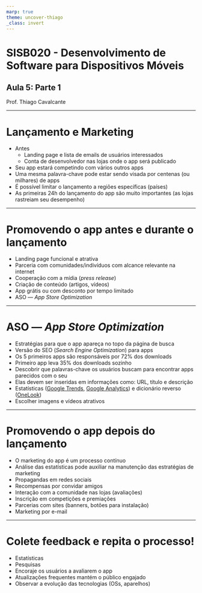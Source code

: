 ```yaml
---
marp: true
theme: uncover-thiago
_class: invert
---
```


<title>Aula 5: Parte 1 — Slides</title>

# **SISB020 - Desenvolvimento de Software para Dispositivos Móveis**

## Aula 5: Parte 1

Prof. Thiago Cavalcante

---

<!-- paginate: true -->
<!-- _class: small-ul -->

# Lançamento e Marketing

* Antes
  - Landing page e lista de emails de usuários interessados
  - Conta de desenvolvedor nas lojas onde o app será publicado
* Seu app estará competindo com vários outros apps
* Uma mesma palavra-chave pode estar sendo visada por centenas (ou milhares) de apps
* É possível limitar o lançamento a regiões específicas (países)
* As primeiras 24h do lançamento do app são muito importantes (as lojas rastreiam seu desempenho)

---

# <!-- fit --> Promovendo o app antes e durante o lançamento

* Landing page funcional e atrativa
* Parceria com comunidades/indivíduos com alcance relevante na internet
* Cooperação com a mídia (*press release*)
* Criação de conteúdo (artigos, vídeos)
* App grátis ou com desconto por tempo limitado
* ASO — *App Store Optimization*

---

<!-- _class: small-ul -->

# <!-- fit --> ASO — *App Store Optimization*

* Estratégias para que o app apareça no topo da página de busca
* Versão do SEO (*Search Engine Optimization*) para apps
* Os 5 primeiros apps são responsáveis por 72% dos downloads
* Primeiro app leva 35% dos downloads sozinho
* Descobrir que palavras-chave os usuários buscam para encontrar apps parecidos com o seu
* Elas devem ser inseridas em informações como: URL, título e descrição
* Estatísticas ([Google Trends](https://trends.google.com/), [Google Analytics](https://analytics.google.com)) e dicionário reverso ([OneLook](https://www.onelook.com/))
* Escolher imagens e vídeos atrativos

---

# <!-- fit --> Promovendo o app depois do lançamento

* O marketing do app é um processo contínuo
* Análise das estatísticas pode auxiliar na manutenção das estratégias de marketing
* Propagandas em redes sociais
* Recompensas por convidar amigos
* Interação com a comunidade nas lojas (avaliações)
* Inscrição em competições e premiações
* Parcerias com sites (banners, botões para instalação)
* Marketing por e-mail

---

# <!-- fit --> Colete feedback e repita o processo!

* Estatísticas
* Pesquisas
* Encoraje os usuários a avaliarem o app
* Atualizações frequentes mantém o público engajado
* Observar a evolução das tecnologias (OSs, aparelhos)
